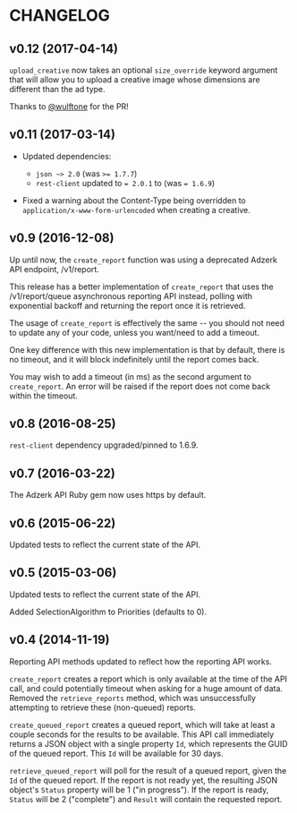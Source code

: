 # CHANGELOG

## v0.12 (2017-04-14)

`upload_creative` now takes an optional `size_override` keyword argument that
will allow you to upload a creative image whose dimensions are different than
the ad type.

Thanks to [@wulftone][wulftone] for the PR!

## v0.11 (2017-03-14)

- Updated dependencies:
  - `json ~> 2.0` (was `>= 1.7.7`)
  - `rest-client` updated to `= 2.0.1` to (was `= 1.6.9`)

- Fixed a warning about the Content-Type being overridden to
  `application/x-www-form-urlencoded` when creating a creative.

## v0.9 (2016-12-08)

Up until now, the `create_report` function was using a deprecated Adzerk API
endpoint, /v1/report.

This release has a better implementation of `create_report` that uses the
/v1/report/queue asynchronous reporting API instead, polling with exponential
backoff and returning the report once it is retrieved.

The usage of `create_report` is effectively the same -- you should not need to
update any of your code, unless you want/need to add a timeout.

One key difference with this new implementation is that by default, there is no
timeout, and it will block indefinitely until the report comes back.

You may wish to add a timeout (in ms) as the second argument to `create_report`.
An error will be raised if the report does not come back within the timeout.

## v0.8 (2016-08-25)

`rest-client` dependency upgraded/pinned to 1.6.9.

## v0.7 (2016-03-22)

The Adzerk API Ruby gem now uses https by default.

## v0.6 (2015-06-22)

Updated tests to reflect the current state of the API.

## v0.5 (2015-03-06)

Updated tests to reflect the current state of the API.

Added SelectionAlgorithm to Priorities (defaults to 0).

## v0.4 (2014-11-19)

Reporting API methods updated to reflect how the reporting API works.

`create_report` creates a report which is only available at the time of the API
call, and could potentially timeout when asking for a huge amount of data.
Removed the `retrieve_reports` method, which was unsuccessfully attempting to
retrieve these (non-queued) reports.

`create_queued_report` creates a queued report, which will take at least a
couple seconds for the results to be available. This API call immediately
returns a JSON object with a single property `Id`, which represents the GUID of
the queued report. This `Id` will be available for 30 days.

`retrieve_queued_report` will poll for the result of a queued report, given the
`Id` of the queued report. If the report is not ready yet, the resulting JSON
object's `Status` property will be 1 ("in progress"). If the report is ready,
`Status` will be 2 ("complete") and `Result` will contain the requested report.

[wulftone]: https://github.com/wulftone
